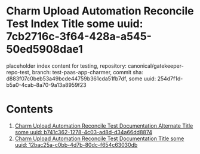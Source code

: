 # Charm Upload Automation Reconcile Test Index Title some uuid: 7cb2716c-3f64-428a-a545-50ed5908dae1
 placeholder index content for testing,  repository: canonical/gatekeeper-repo-test,  branch: test-paas-app-charmer,  commit sha: d883f07c0beb53a49bcde44759b361cda51fb7df,  some uuid: 254d7f1d-b5a0-4cab-8a70-9a13a8959f23

# Contents

1. [Charm Upload Automation Reconcile Test Documentation Alternate Title some uuid: b741c362-1278-4c03-ad8d-d34a66dd8874](alternate-doc.md)
1. [Charm Upload Automation Reconcile Test Documentation Title some uuid: 12bac25a-c0bb-4d7b-80dc-f654c63030db](doc.md)